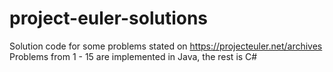 # project-euler-solutions
Solution code for some problems stated on https://projecteuler.net/archives
Problems from 1 - 15 are implemented in Java, the rest is C#
